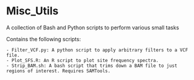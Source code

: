 Misc_Utils
==========

A collection of Bash and Python scripts to perform various small tasks

Contains the following scripts:

    - Filter_VCF.py: A python script to apply arbitrary filters to a VCF file.
    - Plot_SFS.R: An R script to plot site frequency spectra.
    - Strip_BAM.sh: A bash script that trims down a BAM file to just regions of interest. Requires SAMTools.
